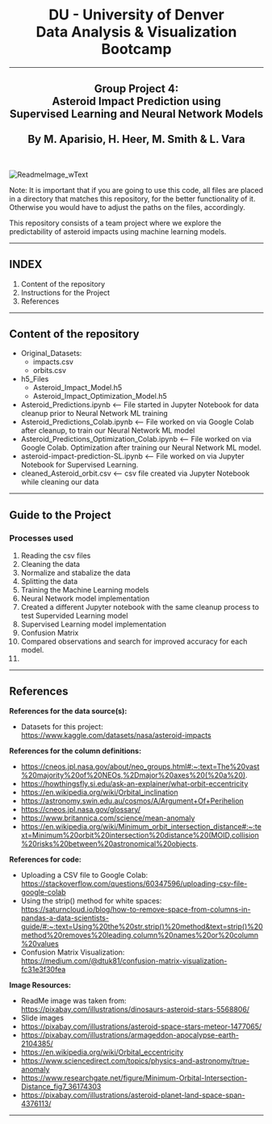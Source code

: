 <h1 align="center">DU - University of Denver<br/>
Data Analysis & Visualization Bootcamp<br/></h1>

--------------------------------

<h2 align="center">Group Project 4:<br/>
Asteroid Impact Prediction using<br/>
Supervised Learning and Neural Network Models<br/>
<br/>
By M. Aparisio, H. Heer, M. Smith & L. Vara</h2><br/>

![ReadmeImage_wText](https://github.com/maparisio/Asteroid-Impact-Prediction/assets/152572519/dd80ab66-bf53-44cd-a0a8-c50a6d454656)

Note: It is important that if you are going to use this code, all files
are placed in a directory that matches this repository, for the better functionality of it.
Otherwise you would have to adjust the paths on the files, accordingly.

This repository consists of a team project where we explore the predictability of asteroid impacts using machine learning models.

---------------------------------
INDEX
---------------------------------
1. Content of the repository
2. Instructions for the Project
3. References

---------------------------------
Content of the repository
---------------------------------
- Original_Datasets:
  - impacts.csv
  - orbits.csv
- h5_Files
  - Asteroid_Impact_Model.h5
  - Asteroid_Impact_Optimization_Model.h5
- Asteroid_Predictions.ipynb <-- File started in Jupyter Notebook for data cleanup prior to Neural Network ML training
- Asteroid_Predictions_Colab.ipynb <-- File worked on via Google Colab after cleanup, to train our Neural Network ML model
- Asteroid_Predictions_Optimization_Colab.ipynb <-- File worked on via Google Colab. Optimization after training our Neural Network ML model.
- asteroid-impact-prediction-SL.ipynb <-- File worked on via Jupyter Notebook for Supervised Learning.
- cleaned_Asteroid_orbit.csv <-- csv file created via Jupyter Notebook while cleaning our data

----------------------------------
Guide to the Project
----------------------------------
### Processes used 
1. Reading the csv files
2. Cleaning the data
3. Normalize and stabalize the data
4. Splitting the data
5. Training the Machine Learning models
6. Neural Network model implementation
7. Created a different Jupyter notebook with the same cleanup process to test Supervided Learning model
8. Supervised Learning model implementation
9. Confusion Matrix
10. Compared observations and search for improved accuracy for each model.
11. 

------------------------------------
References
------------------------------------

**References for the data source(s):**
- Datasets for this project: https://www.kaggle.com/datasets/nasa/asteroid-impacts

**References for the column definitions:**
- https://cneos.jpl.nasa.gov/about/neo_groups.html#:~:text=The%20vast%20majority%20of%20NEOs,%2Dmajor%20axes%20(%20a%20).
- https://howthingsfly.si.edu/ask-an-explainer/what-orbit-eccentricity
- https://en.wikipedia.org/wiki/Orbital_inclination
- https://astronomy.swin.edu.au/cosmos/A/Argument+Of+Perihelion
- https://cneos.jpl.nasa.gov/glossary/
- https://www.britannica.com/science/mean-anomaly
- https://en.wikipedia.org/wiki/Minimum_orbit_intersection_distance#:~:text=Minimum%20orbit%20intersection%20distance%20(MOID,collision%20risks%20between%20astronomical%20objects.

**References for code:**
- Uploading a CSV file to Google Colab: https://stackoverflow.com/questions/60347596/uploading-csv-file-google-colab
- Using the strip() method for white spaces: https://saturncloud.io/blog/how-to-remove-space-from-columns-in-pandas-a-data-scientists-guide/#:~:text=Using%20the%20str.strip()%20method&text=strip()%20method%20removes%20leading,column%20names%20or%20column%20values
- Confusion Matrix Visualization: https://medium.com/@dtuk81/confusion-matrix-visualization-fc31e3f30fea

**Image Resources:**
- ReadMe image was taken from: https://pixabay.com/illustrations/dinosaurs-asteroid-stars-5568806/
- Slide images
-   https://pixabay.com/illustrations/asteroid-space-stars-meteor-1477065/
-   https://pixabay.com/illustrations/armageddon-apocalypse-earth-2104385/
-   https://en.wikipedia.org/wiki/Orbital_eccentricity
-   https://www.sciencedirect.com/topics/physics-and-astronomy/true-anomaly
-   https://www.researchgate.net/figure/Minimum-Orbital-Intersection-Distance_fig7_36174303
-   https://pixabay.com/illustrations/asteroid-planet-land-space-span-4376113/

-----------------------------------------------------------------------------------------------------------------------------------------------------------------------------------------------------------------------------------------------------
